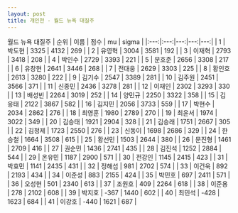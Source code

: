 ```yaml
---
layout: post
title: 개인전 - 월드 뉴욕 대질주
---
```


월드 뉴욕 대질주
| 순위 | 이름 | 점수 | mu | sigma |
|:---:|:---:|---:|---:|---:|
| 1 | 박도현 | 3325 | 4132 | 269 |
| 2 | 유영혁 | 3004 | 3581 | 192 |
| 3 | 이재혁 | 2793 | 3418 | 208 |
| 4 | 박인수 | 2729 | 3393 | 221 |
| 5 | 문호준 | 2656 | 3308 | 217 |
| 6 | 유창현 | 2641 | 3446 | 268 |
| 7 | 전대웅 | 2629 | 3303 | 225 |
| 8 | 황인호 | 2613 | 3280 | 222 |
| 9 | 김기수 | 2547 | 3389 | 281 |
| 10 | 김주원 | 2451 | 3566 | 371 |
| 11 | 신종민 | 2436 | 3278 | 281 |
| 12 | 이재인 | 2302 | 3293 | 330 |
| 13 | 배성빈 | 2264 | 3019 | 252 |
| 14 | 양민규 | 2250 | 3322 | 358 |
| 15 | 김응태 | 2122 | 3867 | 582 |
| 16 | 김지민 | 2056 | 3733 | 559 |
| 17 | 박현수 | 2034 | 2862 | 276 |
| 18 | 최영훈 | 1980 | 2789 | 270 |
| 19 | 최윤서 | 1974 | 3022 | 349 |
| 20 | 김승태 | 1921 | 2904 | 328 |
| 21 | 김승래 | 1751 | 2667 | 305 |
| 22 | 김정제 | 1723 | 2550 | 276 |
| 23 | 신동이 | 1698 | 2686 | 329 |
| 24 | 한승철 | 1664 | 3508 | 615 |
| 25 | 황선민 | 1503 | 2644 | 380 |
| 26 | 문진형 | 1461 | 2709 | 416 |
| 27 | 권순민 | 1436 | 2741 | 435 |
| 28 | 김진석 | 1252 | 2884 | 544 |
| 29 | 온유민 | 1187 | 2900 | 571 |
| 30 | 전강인 | 1145 | 2415 | 423 |
| 31 | 박효민 | 1141 | 2435 | 431 |
| 32 | 정해섭 | 981 | 2702 | 574 |
| 33 | 이건욱 | 892 | 2193 | 434 |
| 34 | 이준성 | 883 | 2155 | 424 |
| 35 | 박민호 | 697 | 2411 | 571 |
| 36 | 오성현 | 501 | 2340 | 613 |
| 37 | 조원호 | 409 | 2264 | 618 |
| 38 | 이준용 | 278 | 2102 | 608 |
| 39 | 박지호 | -367 | 1440 | 602 |
| 40 | 최민석 | -428 | 1623 | 684 |
| 41 | 이강호 | -440 | 1621 | 687 |
